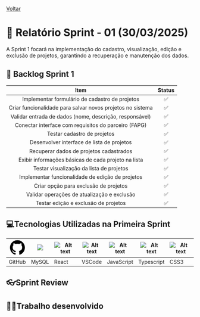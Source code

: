 <a href="../README.md">Voltar</a>

# 📄 Relatório Sprint - 01 (30/03/2025)

A Sprint 1 focará na implementação do cadastro, visualização, edição e exclusão de projetos, garantindo a recuperação e manutenção dos dados.

<h2 aling="center">📜 Backlog Sprint 1 </h2>
<span id="backlog1">
  
| Item | Status | 
| :----: | :----: | 
Implementar formulário de cadastro de projetos|✅
Criar funcionalidade para salvar novos projetos no sistema|✅
Validar entrada de dados (nome, descrição, responsável)|✅
Conectar interface com requisitos do parceiro (FAPG)|✅
Testar cadastro de projetos|✅
Desenvolver interface de lista de projetos|✅
Recuperar dados de projetos cadastrados|✅
Exibir informações básicas de cada projeto na lista|✅
Testar visualização da lista de projetos|✅
Implementar funcionalidade de edição de projetos|✅
Criar opção para exclusão de projetos|✅
Validar operações de atualização e exclusão|✅
Testar edição e exclusão de projetos|✅


<h2 aling="center"> 💻Tecnologias Utilizadas na Primeira Sprint </h2>
<span id="tecnologia">

<table>
  <thead>
    <th><img
    src="https://github.com/ThothTech-Fatec/Maat-View/blob/main/Static/Github.png"
    alt="Alt text"
    title="GitHub"
    style="display: inline-block; margin: 0 auto; width: 40px"></th>
    <th><img
    src="https://cdn.jsdelivr.net/gh/devicons/devicon@latest/icons/mysql/mysql-original-wordmark.svg" /></th>
    <th><img
    src="https://cdn.jsdelivr.net/gh/devicons/devicon@latest/icons/react/react-original.svg"
    alt="Alt text"
    title="React"
    style="display: inline-block; margin: 0 auto; width: 60px"></th>
    <th><img
    src="https://user-images.githubusercontent.com/76211125/227505063-5839c5e0-9524-41ff-9d24-ce6cbaf217a6.png"
    alt="Alt text"
    title="VSCode"
    style="display: inline-block; margin: 0 auto; width: 50px"></th>
     <th><img
    src="https://user-images.githubusercontent.com/89823203/190717820-53e9f06b-1aec-4e46-91e1-94ea2cf07100.svg"
    alt="Alt text"
    title="JavaScript"
    style="display: inline-block; margin: 0 auto; width: 60px"></th>
     <th><img
    src="https://cdn.jsdelivr.net/gh/devicons/devicon/icons/typescript/typescript-original.svg"
    alt="Alt text"
    title="TypeScript"
    style="display: inline-block; margin: 0 auto; width: 60px"></th>
     <th><img
    src="https://user-images.githubusercontent.com/76211125/227503103-bb7005d7-5f2f-46e4-adb5-92ef19ce677d.png"
    alt="Alt text"
    title="CSS3"
    style="display: inline-block; margin: 0 auto; width: 60px"></th>
  </thead>

  <tbody>
    <td>GitHub</td>
    <td>MySQL</td>
    <td>React</td>
    <td>VSCode</td>
    <td>JavaScript</td>
    <td>Typescript</td>
    <td>CSS3</td>
  </tbody>

</table>

## 👓Sprint Review

## 👨‍💻Trabalho desenvolvido

